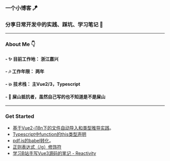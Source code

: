 ###  一个小博客 🪁
### 分享日常开发中的实践、踩坑、学习笔记 💪

*** 

### About Me 👇

#### - ✨ 目前工作地： 浙江嘉兴
#### - 🎶 工作年限： 两年
#### - 💥 技术栈： 主Vue2/3，Typescript
#### - 🎉 屎山抵抗者，虽然自己写的也不知道是不是屎山

***

### Get Started

- [基于Vue2-i18n下的文件自动导入和类型推导实践](/share/i18n.md)。
- [Typescript中function的this类型声明](/share/ts-this.md)
- [pdf.js的babel转化](/bug/pdfjs.md)。  
- [正则表达式（/g）修饰符](/bug/regExp.md)
- [学习B站手写Vue3源码的笔记 - Reactivity](/vue/reactivity.md)

